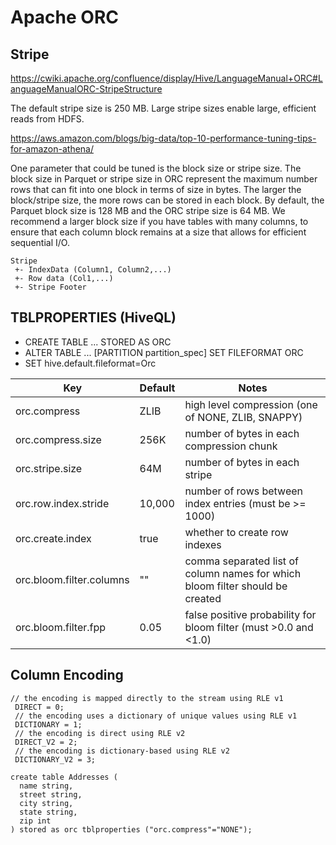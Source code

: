 # Apache ORC

## Stripe

https://cwiki.apache.org/confluence/display/Hive/LanguageManual+ORC#LanguageManualORC-StripeStructure

The default stripe size is 250 MB. Large stripe sizes enable large, efficient reads from HDFS.

https://aws.amazon.com/blogs/big-data/top-10-performance-tuning-tips-for-amazon-athena/

One parameter that could be tuned is the block size or stripe size. The block size in Parquet or 
stripe size in ORC represent the maximum number rows that can fit into one block in terms of size 
in bytes. The larger the block/stripe size, the more rows can be stored in each block. By default, 
the Parquet block size is 128 MB and the ORC stripe size is 64 MB. We recommend a larger 
block size if you have tables with many columns, to ensure that each column block remains 
at a size that allows for efficient sequential I/O.

```
Stripe
 +- IndexData (Column1, Column2,...)
 +- Row data (Col1,...)
 +- Stripe Footer
```

## TBLPROPERTIES (HiveQL)

* CREATE TABLE ... STORED AS ORC
* ALTER TABLE ... [PARTITION partition_spec] SET FILEFORMAT ORC
* SET hive.default.fileformat=Orc


|Key|Default|Notes|
|---|-------|-----|
|orc.compress|ZLIB|high level compression (one of NONE, ZLIB, SNAPPY)|
|orc.compress.size|256K|number of bytes in each compression chunk|
|orc.stripe.size|64M|number of bytes in each stripe|
|orc.row.index.stride|10,000|number of rows between index entries (must be >= 1000)|
|orc.create.index|true|whether to create row indexes|
|orc.bloom.filter.columns|""|comma separated list of column names for which bloom filter should be created|
|orc.bloom.filter.fpp|0.05|false positive probability for bloom filter (must >0.0 and <1.0)|


## Column Encoding

```
// the encoding is mapped directly to the stream using RLE v1
 DIRECT = 0;
 // the encoding uses a dictionary of unique values using RLE v1
 DICTIONARY = 1;
 // the encoding is direct using RLE v2
 DIRECT_V2 = 2;
 // the encoding is dictionary-based using RLE v2
 DICTIONARY_V2 = 3;
```

```
create table Addresses (
  name string,
  street string,
  city string,
  state string,
  zip int
) stored as orc tblproperties ("orc.compress"="NONE");
```


